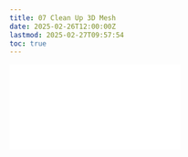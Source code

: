```yaml
---
title: 07 Clean Up 3D Mesh
date: 2025-02-26T12:00:00Z
lastmod: 2025-02-27T09:57:54
toc: true
---
```


![Link to included file content](../../../../3d-modeling/blender/clean-up-3d-scan-imported-mesh-blender.md)
